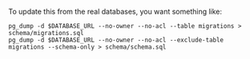 To update this from the real databases, you want something like:

```
pg_dump -d $DATABASE_URL --no-owner --no-acl --table migrations > schema/migrations.sql
pg_dump -d $DATABASE_URL --no-owner --no-acl --exclude-table migrations --schema-only > schema/schema.sql
```
